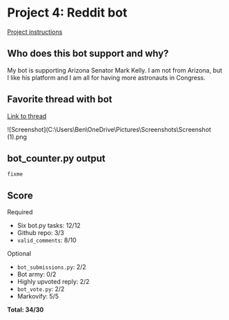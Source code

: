 # Project 4: Reddit bot

[Project instructions](https://github.com/mikeizbicki/cmc-csci040/tree/2022fall/project_04)

## Who does this bot support and why?
My bot is supporting Arizona Senator Mark Kelly.  I am not from Arizona, but I like his platform and I am all for having more astronauts in Congress.

## Favorite thread with bot

[Link to thread](https://www.reddit.com/r/cs40_2022fall/comments/z5uhy3/florida_leaders_rejected_major_climate_laws_now/ixy44iv/?context=3)

![Screenshot](C:\Users\Ben\OneDrive\Pictures\Screenshots\Screenshot (1).png

## bot_counter.py output
```
fixme
```

## Score

Required

- Six bot.py tasks: 12/12
- Github repo: 3/3
- <code>valid_comments</code>: 8/10

Optional

- <code>bot_submissions.py</code>: 2/2
- Bot army: 0/2
- Highly upvoted reply: 2/2
- <code>bot_vote.py</code>: 2/2
- Markovify: 5/5

**Total: 34/30**